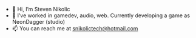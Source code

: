 - 👋 Hi, I’m Steven Nikolic
- 👀 I’ve worked in gamedev, audio, web. Currently developing a game as NeonDagger (studio)
- 📫 You can reach me at snikolictech@hotmail.com

<!---
snikolictech/snikolictech is a ✨ special ✨ repository because its `README.md` (this file) appears on your GitHub profile.
You can click the Preview link to take a look at your changes.
--->
